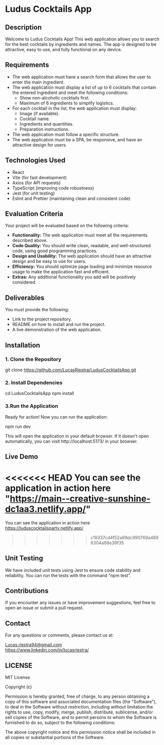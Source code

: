 
# Ludus Cocktails App

## Description

Welcome to Ludus Cocktails App! This web application allows you to search for the best cocktails by ingredients and names. The app is designed to be attractive, easy to use, and fully functional on any device.

## Requirements

- The web application must have a search form that allows the user to enter the main ingredient.
- The web application must display a list of up to 6 cocktails that contain the entered ingredient and meet the following conditions:
  - Show non-alcoholic cocktails first.
  - Maximum of 6 ingredients to simplify logistics.
- For each cocktail in the list, the web application must display:
  - Image (if available).
  - Cocktail name.
  - Ingredients and quantities.
  - Preparation instructions.
- The web application must follow a specific structure.
- The web application must be a SPA, be responsive, and have an attractive design for users.

## Technologies Used

- React
- Vite (for fast development)
- Axios (for API requests)
- TypeScript (improving code robustness)
- Jest (for unit testing)
- Eslint and Prettier (maintaining clean and consistent code)

## Evaluation Criteria

Your project will be evaluated based on the following criteria:

- **Functionality:** The web application must meet all the requirements described above.
- **Code Quality:** You should write clean, readable, and well-structured code, using good programming practices.
- **Design and Usability:** The web application should have an attractive design and be easy to use for users.
- **Efficiency:** You should optimize page loading and minimize resource usage to make the application fast and efficient.
- **Extras:** Any additional functionality you add will be positively considered.

## Deliverables

You must provide the following:

- Link to the project repository.
- README on how to install and run the project.
- A live demonstration of the web application.

## Installation

### 1. Clone the Repository

git clone https://github.com/LucasRiestra/LudusCocktailsApp.git

### 2. Install Dependencies

cd LudusCocktailsApp
npm install

### 3.Run the Application
Ready for action! Now you can run the application:

npm run dev

This will open the application in your default browser. If it doesn't open automatically, you can visit http://localhost:5173/ in your browser.

## Live Demo

<<<<<<< HEAD
You can see the application in action here "https://main--creative-sunshine-dc1aa3.netlify.app/"
=======
You can see the application in action here https://luduscocktailsparty.netlify.app/
>>>>>>> c19337cd4f52a89dc990769a4896304a68e39f35

## Unit Testing

We have included unit tests using Jest to ensure code stability and reliability. You can run the tests with the command "npm test".

## Contributions

If you encounter any issues or have improvement suggestions, feel free to open an issue or submit a pull request.

## Contact

For any questions or comments, please contact us at:

Lucas.riestra94@gmail.com <br />
https://www.linkedin.com/in/lucasriestra/

## LICENSE

MIT License

Copyright (c)

Permission is hereby granted, free of charge, to any person obtaining a copy
of this software and associated documentation files (the "Software"), to deal
in the Software without restriction, including without limitation the rights
to use, copy, modify, merge, publish, distribute, sublicense, and/or sell
copies of the Software, and to permit persons to whom the Software is
furnished to do so, subject to the following conditions:

The above copyright notice and this permission notice shall be included in all
copies or substantial portions of the Software.

